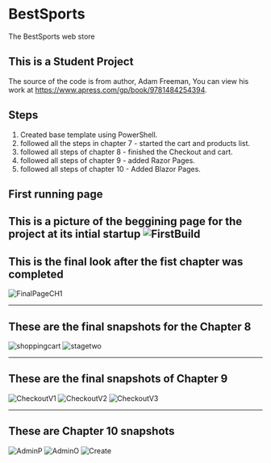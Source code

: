 # BestSports
The BestSports web store

## This is a Student Project
 The source of the code is from author, Adam Freeman, You can view his work at https://www.apress.com/gp/book/9781484254394.

## Steps
1. Created base template using PowerShell.
2. followed all the steps in chapter 7 - started the cart and products list.
3. followed all steps of chapter 8 - finished the Checkout and cart.
4. followed all steps of chapter 9 - added Razor Pages.
5. followed all steps of chapter 10 - Added Blazor Pages.
## First running page
This is a picture of the beggining page for the project at its intial startup
![FirstBuild](FirstBuild.PNG)
---
## This is the final look after the fist chapter was completed
![FinalPageCH1](Stage%20one%20complete.PNG)

---

## These are the final snapshots for the Chapter 8
![shoppingcart](ShoppingcartCH8.PNG)
![stagetwo](StagetwoCH8.PNG)

---

## These are the final snapshots of Chapter 9
![CheckoutV1](Checkout%20v1.PNG)
![CheckoutV2](Checkout%20V2.PNG)
![CheckoutV3](Checkout%20V3.PNG)

---

## These are Chapter 10 snapshots
![AdminP](AdminProducts.PNG)
![AdminO](AdminOrders.PNG)
![Create](AdminCreate.PNG)
